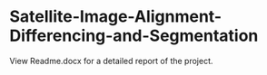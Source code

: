 # Satellite-Image-Alignment-Differencing-and-Segmentation

View Readme.docx for a detailed report of the project.
